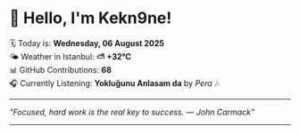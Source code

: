 # 👋 Hello, I'm Kekn9ne!

🗓️ Today is: **Wednesday, 06 August 2025**  
🌤️ Weather in Istanbul: **⛅️  +32°C**  
📊 GitHub Contributions: **68**  
🎧 Currently Listening: **Yokluğunu Anlasam da** by *Pera* 🎶

---

_"Focused, hard work is the real key to success. — *John Carmack*"_

---
